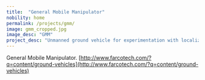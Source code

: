 ```yaml
---
title:  "General Mobile Manipulator"
nobility: home
permalink: /projects/gmm/
image: gmm_cropped.jpg
image_desc: "GMM"
project_desc: "Unmanned ground vehicle for experimentation with localization and mapping."
---
```


General Mobile Manipulator.
[http://www.farcotech.com/?q=content/ground-vehicles](http://www.farcotech.com/?q=content/ground-vehicles)